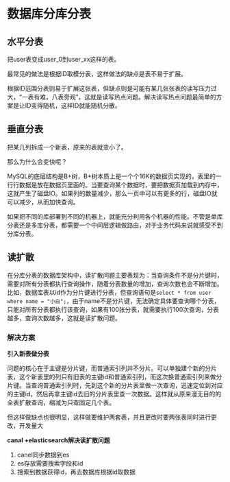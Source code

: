 # 数据库分库分表

## 水平分表

把user表变成user_0到user_xx这样的表。

最常见的做法是根据ID取模分表，这样做法的缺点是表不易于扩展。

根据ID范围分表则易于扩展这张表，但缺点则是可能有某几张张表的读写压力过大，“一表有难，八表旁观”，这就是读写热点问题。解决读写热点问题最简单的方案是让ID变得随机，这样ID就能随机分散。

## 垂直分表

把某几列拆成一个新表，原来的表就变小了。

那么为什么会变快呢？

MySQL的底层结构是B+树，B+树本质上是一个个16K的数据页实现的，表里的一行行数据是放在数据页里面的。当要查询某个数据时，要把数据页加载到内存中，这就产生了磁盘IO。如果列的数量减少，那么一页中可以有更多的行，磁盘IO就可以减少，从而加快查询。

如果把不同的库部署到不同的机器上，就能充分利用各个机器的性能。不管是单库分表还是多库分表，都需要一个中间层逻辑做路由，对于业务代码来说就感受不到分库分表。

## 读扩散

在分库分表的数据库架构中，读扩散问题主要表现为：当查询条件不是分片键时，需要对所有分表都执行查询操作，随着分表数量的增加，查询次数也会不断增加。比如，数据库表以id作为分片键进行分表，但查询语句是`select * from user where name = "小白";`，由于name不是分片键，无法确定具体要查询哪个分表，只能对所有分表都执行该查询，如果有100张分表，就需要执行100次查询，分表越多，查询次数越多，这就是读扩散问题。

### 解决方案

**引入新表做分表**

问题的核心在于主键是分片键，而普通索引列并不分片。可以单独建个新的分片表，这个新表里的列只有旧表的主键id和普通索引列，而这次换普通索引列来做分片键。当查询普通索引列时，先到这个新的分片表里做一次查询，迅速定位到对应的主键id，然后再拿主键id去旧的分片表里查一次数据。这样就从原来漫无目的的全表扩散查询，缩减为只查固定几个表。

但这样做缺点也很明显，这样做要维护两套表，并且更改时要两张表同时进行更改，开发量大

**canal +elasticsearch解决读扩散问题**

1. canel同步数据到es 
2. es存放需要搜索字段和id 
3. 搜索到数据获得id，再去数据库根据id取数据

